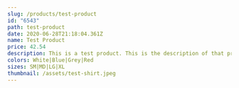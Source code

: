 ```yaml
---
slug: /products/test-product
id: "6543"
path: test-product
date: 2020-06-28T21:18:04.361Z
name: Test Product
price: 42.54
description: This is a test product. This is the description of that product.
colors: White|Blue|Grey|Red
sizes: SM|MD|LG|XL
thumbnail: /assets/test-shirt.jpeg
---
```

